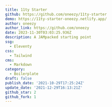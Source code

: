 ```yaml
---
title: 11ty Starter
github: https://github.com/oneezy/11ty-starter
demo: https://11ty-starter-oneezy.netlify.app/
author: oneezy
author_link: https://github.com/oneezy
date: 2023-11-30T03:03:25.936Z
description: A JAMpacked starting point
ssg:
  - Eleventy
css:
  - Tailwind
cms:
  - Markdown
category: 
  - Boilerplate
draft: false
publish_date: '2021-10-29T17:25:24Z'
update_date: '2021-12-29T16:13:21Z'
github_star: 2
github_fork: 1
---
```


